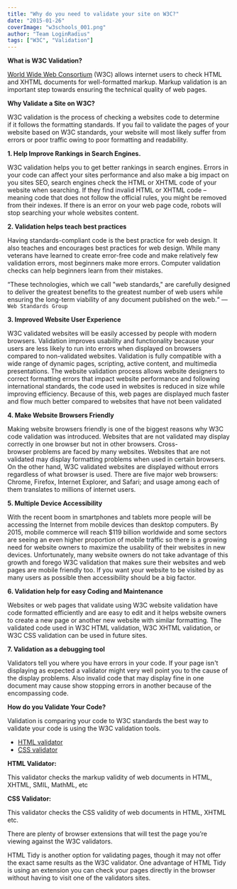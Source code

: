 ```yaml
---
title: "Why do you need to validate your site on W3C?"
date: "2015-01-26"
coverImage: "w3schools_001.png"
author: "Team LoginRadius"
tags: ["W3C", "Validation"]
---
```


**What is W3C Validation?**

[World Wide Web Consortium](http://en.wikipedia.org/wiki/World_Wide_Web_Consortium) (W3C) allows internet users to check HTML and XHTML documents for well-formatted markup. Markup validation is an important step towards ensuring the technical quality of web pages.

**Why Validate a Site on W3C?**

W3C validation is the process of checking a websites code to determine if it follows the formatting standards. If you fail to validate the pages of your website based on W3C standards, your website will most likely suffer from errors or poor traffic owing to poor formatting and readability.

**1\. Help Improve Rankings in Search Engines.**

W3C validation helps you to get better rankings in search engines. Errors in your code can affect your sites performance and also make a big impact on you sites SEO, search engines check the HTML or XHTML code of your website when searching. If they find invalid HTML or XHTML code – meaning code that does not follow the official rules, you might be removed from their indexes. If there is an error on your web page code, robots will stop searching your whole websites content.

**2\. Validation helps teach best practices**

Having standards-compliant code is the best practice for web design. It also teaches and encourages best practices for web design. While many veterans have learned to create error-free code and make relatively few validation errors, most beginners make more errors. Computer validation checks can help beginners learn from their mistakes.

“These technologies, which we call "web standards," are carefully designed to deliver the greatest benefits to the greatest number of web users while ensuring the long-term viability of any document published on the web.“ — `Web Standards Group`

**3\. Improved Website User Experience**

W3C validated websites will be easily accessed by people with modern browsers. Validation improves usability and functionality because your users are less likely to run into errors when displayed on browsers compared to non-validated websites. Validation is fully compatible with a wide range of dynamic pages, scripting, active content, and multimedia presentations. The website validation process allows website designers to correct formatting errors that impact website performance and following international standards, the code used in websites is reduced in size while improving efficiency. Because of this, web pages are displayed much faster and flow much better compared to websites that have not been validated

**4\. Make Website Browsers Friendly**

Making website browsers friendly is one of the biggest reasons why W3C code validation was introduced. Websites that are not validated may display correctly in one browser but not in other browsers. Cross-browser problems are faced by many websites. Websites that are not validated may display formatting problems when used in certain browsers. On the other hand, W3C validated websites are displayed without errors regardless of what browser is used. There are five major web browsers: Chrome, Firefox, Internet Explorer, and Safari; and usage among each of them translates to millions of internet users.

**5\. Multiple Device Accessibility**

With the recent boom in smartphones and tablets more people will be accessing the Internet from mobile devices than desktop computers. By 2015, mobile commerce will reach $119 billion worldwide and some sectors are seeing an even higher proportion of mobile traffic so there is a growing need for website owners to maximize the usability of their websites in new devices. Unfortunately, many website owners do not take advantage of this growth and forego W3C validation that makes sure their websites and web pages are mobile friendly too. If you want your website to be visited by as many users as possible then accessibility should be a big factor.

**6\. Validation help for easy Coding and Maintenance**

Websites or web pages that validate using W3C website validation have code formatted efficiently and are easy to edit and it helps website owners to create a new page or another new website with similar formatting. The validated code used in W3C HTML validation, W3C XHTML validation, or W3C CSS validation can be used in future sites.

**7\. Validation as a debugging tool**

Validators tell you where you have errors in your code. If your page isn't displaying as expected a validator might very well point you to the cause of the display problems. Also invalid code that may display fine in one document may cause show stopping errors in another because of the encompassing code.

**How do you Validate Your Code?**

Validation is comparing your code to W3C standards the best way to validate your code is using the W3C validation tools.

- [HTML validator](http://validator.w3.org/)
- [CSS validator](http://jigsaw.w3.org/css-validator/)

**HTML Validator:**

This validator checks the markup validity of web documents in HTML, XHTML, SMIL, MathML, etc

**CSS Validator:**

This validator checks the CSS validity of web documents in HTML, XHTML etc.

There are plenty of browser extensions that will test the page you’re viewing against the W3C validators.

HTML Tidy is another option for validating pages, though it may not offer the exact same results as the W3C validator. One advantage of HTML Tidy is using an extension you can check your pages directly in the browser without having to visit one of the validators sites.

